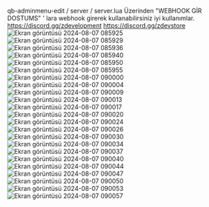 qb-adminmenu-edit / server / server.lua Üzerinden "WEBHOOK GİR DOSTUMS" ' lara webhook girerek kullanabilirsiniz iyi kullanımlar.
https://discord.gg/zdevelopment 
https://discord.gg/zdevstore
![Ekran görüntüsü 2024-08-07 085925](https://github.com/user-attachments/assets/315497e7-1093-4f8f-9c4e-effd8a8ba580)![Ekran görüntüsü 2024-08-07 085929](https://github.com/user-attachments/assets/54714ddf-7386-4786-9d41-1d5ea4a2b20b)
![Ekran görüntüsü 2024-08-07 085936](https://github.com/user-attachments/assets/ca7edfb9-161c-48f5-b3ce-1573add3994d)![Ekran görüntüsü 2024-08-07 085940](https://github.com/user-attachments/assets/a4079ff7-bb77-45f1-a55e-b47528c31766)
![Ekran görüntüsü 2024-08-07 085950](https://github.com/user-attachments/assets/cdcbed5b-4462-4d19-9674-4afa7b9eb665)![Ekran görüntüsü 2024-08-07 085955](https://github.com/user-attachments/assets/7879e3b1-2c33-40b4-b508-f4d516ae023d)
![Ekran görüntüsü 2024-08-07 090000](https://github.com/user-attachments/assets/4cbd6217-b34a-424f-9bfa-95d841266c47)![Ekran görüntüsü 2024-08-07 090004](https://github.com/user-attachments/assets/30e22286-e234-4e04-9fe3-7239d294e109)
![Ekran görüntüsü 2024-08-07 090009](https://github.com/user-attachments/assets/5f785682-689f-476e-a38f-b6c6ddd92492)![Ekran görüntüsü 2024-08-07 090013](https://github.com/user-attachments/assets/01f17522-97ec-49b3-9bbd-e0ff0b93e290)
![Ekran görüntüsü 2024-08-07 090017](https://github.com/user-attachments/assets/6dfe0e2f-d127-411e-851b-6c756f17c665)![Ekran görüntüsü 2024-08-07 090020](https://github.com/user-attachments/assets/9b8a024e-4442-4be9-b665-8c3e01b74c4c)
![Ekran görüntüsü 2024-08-07 090024](https://github.com/user-attachments/assets/4a786e7b-4bb2-4e2e-82b8-3ab3a8237a53)![Ekran görüntüsü 2024-08-07 090026](https://github.com/user-attachments/assets/86a410ca-1f04-47a9-9e27-5144e56b2329)
![Ekran görüntüsü 2024-08-07 090030](https://github.com/user-attachments/assets/92dc4159-b6e5-4c48-a319-58a381364610)![Ekran görüntüsü 2024-08-07 090034](https://github.com/user-attachments/assets/d43281ab-2e89-4281-a3e2-219f3a401b67)
![Ekran görüntüsü 2024-08-07 090037](https://github.com/user-attachments/assets/1c45cef1-9dd4-43ab-8866-3f81bcfc5374)![Ekran görüntüsü 2024-08-07 090040](https://github.com/user-attachments/assets/658787ea-0917-478c-b52b-300c2f87cd9e)
![Ekran görüntüsü 2024-08-07 090044](https://github.com/user-attachments/assets/c3cf39e3-f2c3-465f-aec3-8c97b4188d8f)![Ekran görüntüsü 2024-08-07 090047](https://github.com/user-attachments/assets/2a0acccb-c1c1-42f7-b032-ff5a5ba03642)
![Ekran görüntüsü 2024-08-07 090050](https://github.com/user-attachments/assets/2d4c0f90-e619-46ad-a1ed-b12755e79447)![Ekran görüntüsü 2024-08-07 090053](https://github.com/user-attachments/assets/9a8a1b9d-9911-4645-a049-6b0467d19aa1)
![Ekran görüntüsü 2024-08-07 090057](https://github.com/user-attachments/assets/51578732-c4cd-44e7-857b-51b10c063acf)




